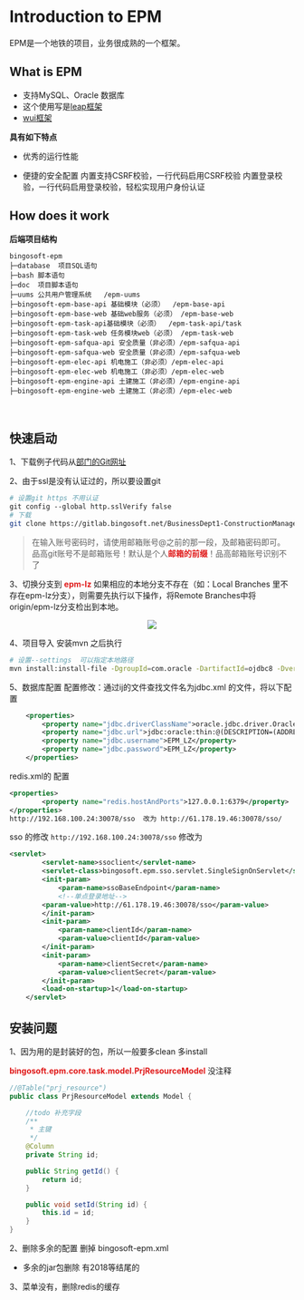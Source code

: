 # Introduction to EPM
 

EPM是一个地铁的项目，业务很成熟的一个框架。

## What is EPM
- 支持MySQL、Oracle 数据库
- 这个使用写是[leap框架](http://leapframework.org/)
- [wui框架](http://111.230.47.180:9090/)

**具有如下特点** 
- 优秀的运行性能


- 便捷的安全配置
内置支持CSRF校验，一行代码启用CSRF校验
内置登录校验，一行代码启用登录校验，轻松实现用户身份认证

## How does it work

**后端项目结构** 
```
bingosoft-epm
├─database  项目SQL语句
├─bash 脚本语句
├─doc  项目脚本语句
├─uums 公共用户管理系统   /epm-uums
├─bingosoft-epm-base-api 基础模块（必须）  /epm-base-api
├─bingosoft-epm-base-web 基础web服务（必须） /epm-base-web
├─bingosoft-epm-task-api基础模块（必须）  /epm-task-api/task
├─bingosoft-epm-task-web 任务模块web（必须） /epm-task-web
├─bingosoft-epm-safqua-api 安全质量（非必须）/epm-safqua-api
├─bingosoft-epm-safqua-web 安全质量（非必须）/epm-safqua-web
├─bingosoft-epm-elec-api 机电施工（非必须）/epm-elec-api
├─bingosoft-epm-elec-web 机电施工（非必须）/epm-elec-web
├─bingosoft-epm-engine-api 土建施工（非必须）/epm-engine-api
├─bingosoft-epm-engine-web 土建施工（非必须）/epm-elec-web

```
<br> 


## 快速启动

1、下载例子代码从[部门的Git网址](https://gitlab.bingosoft.net/)

2、由于ssl是没有认证过的，所以要设置git 

``` bash
# 设置git https 不用认证
git config --global http.sslVerify false
# 下载
git clone https://gitlab.bingosoft.net/BusinessDept1-ConstructionManagementDept/bingosoft-epm.git
```

> 在输入账号密码时，请使用邮箱账号@之前的那一段，及邮箱密码即可。
  品高git账号不是邮箱账号！默认是个人<strong style="color:#E01A1A;">邮箱的前缀</strong>！品高邮箱账号识别不了

3、切换分支到 <strong style="color:#E01A1A;">epm-lz</strong>
如果相应的本地分支不存在（如：Local Branches 里不存在epm-lz分支），则需要先执行以下操作，将Remote Branches中将origin/epm-lz分支检出到本地。

<div align="center">
    <img src="../img/WX20181229-130051@2x.png" >
</div> 

4、项目导入
安装mvn 之后执行
``` bash
# 设置--settings  可以指定本地路径
mvn install:install-file -DgroupId=com.oracle -DartifactId=ojdbc8 -Dversion=10.2.0.1.0 -Dpackaging=jar -Dfile=/Users/zhangheng/git/subway/bingosoft-epm/epmLib/ojdbc8.jar  --settings /Users/zhangheng/svn/respository/settings-1.8.xml
```


5、数据库配置
配置修改：通过ij的文件查找文件名为jdbc.xml 的文件，将以下配置

``` xml
	<properties>
		<property name="jdbc.driverClassName">oracle.jdbc.driver.OracleDriver</property>
		<property name="jdbc.url">jdbc:oracle:thin:@(DESCRIPTION=(ADDRESS=(PROTOCOL=TCP)(HOST=47.107.171.54)(PORT=1521))(CONNECT_DATA=(SERVER=DEDICATED)(SERVICE_NAME=orcl)))</property>
		<property name="jdbc.username">EPM_LZ</property>
		<property name="jdbc.password">EPM_LZ</property>
	</properties>
```
 redis.xml的 配置


``` xml
<properties>
		<property name="redis.hostAndPorts">127.0.0.1:6379</property>
</properties>
http://192.168.100.24:30078/sso  改为 http://61.178.19.46:30078/sso/
```

 sso 的修改 `http://192.168.100.24:30078/sso` 修改为
``` xml
<servlet>
		<servlet-name>ssoclient</servlet-name>
		<servlet-class>bingosoft.epm.sso.servlet.SingleSignOnServlet</servlet-class>
		<init-param>
			<param-name>ssoBaseEndpoint</param-name>
			<!--单点登录地址-->
		<param-value>http://61.178.19.46:30078/sso</param-value>
		</init-param>
		<init-param>
			<param-name>clientId</param-name>
			<param-value>clientId</param-value>
		</init-param>
		<init-param>
			<param-name>clientSecret</param-name>
			<param-value>clientSecret</param-value>
		</init-param>
		<load-on-startup>1</load-on-startup>
	</servlet>
```

## 安装问题

1、因为用的是封装好的包，所以一般要多clean  多install

<strong style="color:#E01A1A;">bingosoft.epm.core.task.model.PrjResourceModel</strong>  没注释

``` java
//@Table("prj_resource")
public class PrjResourceModel extends Model {

    //todo 补充字段
    /**
     * 主键
     */
    @Column
    private String id;

    public String getId() {
        return id;
    }

    public void setId(String id) {
        this.id = id;
    }
}

```

2、删除多余的配置 删掉 bingosoft-epm.xml

- 多余的jar包删除 有2018等结尾的

3、菜单没有，删除redis的缓存



